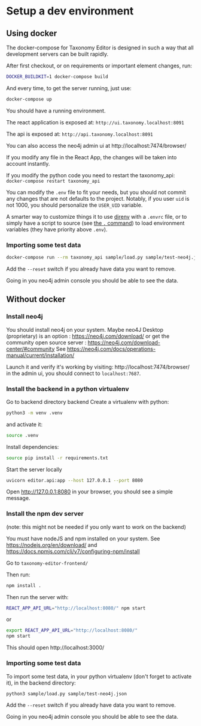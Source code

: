 # Setup a dev environment

## Using docker

The docker-compose for Taxonomy Editor is designed in such a way that all development servers can be built rapidly.

After first checkout, or on requirements or important element changes, run:

```bash
DOCKER_BUILDKIT=1 docker-compose build
```

And every time, to get the server running, just use:

```bash
docker-compose up
```

You should have a running environment.

The react application is exposed at: `http://ui.taxonomy.localhost:8091`

The api is exposed at: `http://api.taxonomy.localhost:8091`

You can also access the neo4j admin ui at http://localhost:7474/browser/

If you modify any file in the React App, the changes will be taken into account instantly.

If you modify the python code you need to restart the taxonomy_api: `docker-compose restart taxonomy_api`

You can modify the `.env` file to fit your needs, but you should not commit any changes that are not defaults to the project.
Notably, if you user `uid` is not 1000, you should personalize the `USER_UID` variable.

A smarter way to customize things it to use [direnv](https://direnv.net/) with a `.envrc` file, or to simply have a script to source (see [the `.` command](https://www.gnu.org/software/bash/manual/html_node/Bourne-Shell-Builtins.html#Bourne-Shell-Builtins)) to load environment variables (they have priority above `.env`).


### Importing some test data

```bash
docker-compose run --rm taxonomy_api sample/load.py sample/test-neo4j.json
```

Add the `--reset` switch if you already have data you want to remove.

Going in you neo4j admin console you should be able to see the data.


## Without docker

### Install neo4j

You should install neo4j on your system.
Maybe neo4J Desktop (proprietary) is an option : https://neo4j.com/download/ or get the community open source server : https://neo4j.com/download-center/#community
See https://neo4j.com/docs/operations-manual/current/installation/

Launch it and verify it's working by visiting: http://localhost:7474/browser/
in the admin ui, you should connect to `localhost:7687`.

### Install the backend in a python virtualenv

Go to backend directory backend
Create a virtualenv with python:

```bash
python3 -m venv .venv
```
and activate it:

```bash
source .venv
```

Install dependencies:

```bash
source pip install -r requirements.txt
```

Start the server locally

```bash
uvicorn editor.api:app --host 127.0.0.1 --port 8080
```

Open http://127.0.0.1:8080 in your browser, you should see a simple message.

### Install the npm dev server

(note: this might not be needed if you only want to work on the backend)

You must have nodeJS and npm installed on your system.
See https://nodejs.org/en/download/ and https://docs.npmjs.com/cli/v7/configuring-npm/install

Go to `taxonomy-editor-frontend/`

Then run:

```bash
npm install .
```

Then run the server with:

```bash
REACT_APP_API_URL="http://localhost:8080/" npm start
```
or 

```bash
export REACT_APP_API_URL="http://localhost:8080/"
npm start
```

This should open http://localhost:3000/


### Importing some test data

To import some test data, in your python virtualenv (don't forget to activate it), in the backend directory:

```bash
python3 sample/load.py sample/test-neo4j.json
```
Add the `--reset` switch if you already have data you want to remove.

Going in you neo4j admin console you should be able to see the data.